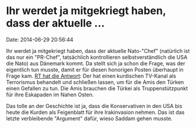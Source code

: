Ihr werdet ja mitgekriegt haben, dass der aktuelle \...
=======================================================

Date: 2014-06-29 20:56:44

Ihr werdet ja mitgekriegt haben, dass der aktuelle Nato-\"Chef\"
(natürlich ist das nur ein \"PR-Chef\", tatsächlich kontrollieren
selbstverständlich die USA die Nato) aus Dänemark kommt. Da stellt sich
ja schon die Frage, was der eigentlich tun musste, damit er für diesen
honorigen Posten überhaupt in Frage kam. [RT hat die
Antwort](http://rt.com/news/169156-us-denmark-turkey-rasmussen/): Der
hat einen kurdischen TV-Kanal als Terrorismus behandelt und schließen
lassen, um für die Amis den Türken einen Gefallen zu tun. Die Amis
brauchen die Türkei als Truppenstützpunkt für ihre Eskapaden im Nahen
Osten.

Das tolle an der Geschichte ist ja, dass die Konservativen in den USA
bis heute die Kurden als Feigenblatt für ihre Irakinvasion nehmen. Das
ist das letzte verbleibende \"Argument\" dafür, wieso Saddam gehen
musste.

